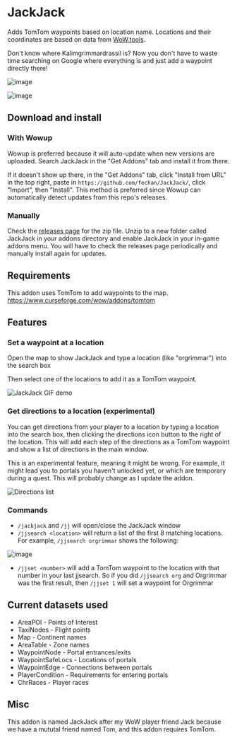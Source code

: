 # JackJack
Adds TomTom waypoints based on location name. Locations and their coordinates are based on data from [WoW.tools](https://wow.tools/).

Don't know where Kalimgrimmardrassil is? Now you don't have to waste time searching on Google where everything is and just add a waypoint directly there!

![image](https://user-images.githubusercontent.com/56131910/202392891-05155258-6e1f-4ed8-8263-ad8cf7f931bf.png)

![image](https://user-images.githubusercontent.com/56131910/202392818-c1f395a7-9f4d-4d22-9a57-ad2e1fce9754.png)

## Download and install
### With Wowup
Wowup is preferred because it will auto-update when new versions are uploaded. Search JackJack in the "Get Addons" tab and install it from there.

If it doesn't show up there, in the "Get Addons" tab, click "Install from URL" in the top right, paste in `https://github.com/fechan/JackJack/`, click "Import", then "Install". This method is preferred since Wowup can automatically detect updates from this repo's releases.

### Manually
Check the [releases page](https://github.com/fechan/JackJack/releases) for the zip file. Unzip to a new folder called JackJack in your addons directory and enable JackJack in your in-game addons menu. You will have to check the releases page periodically and manually install again for updates.

## Requirements
This addon uses TomTom to add waypoints to the map. https://www.curseforge.com/wow/addons/tomtom

## Features
### Set a waypoint at a location
Open the map to show JackJack and type a location (like "orgrimmar") into the search box

Then select one of the locations to add it as a TomTom waypoint.

![JackJack GIF demo](https://user-images.githubusercontent.com/56131910/158125400-dd507318-5fa8-4fd2-af0a-ea8a9a09f8d5.gif)

### Get directions to a location (experimental)
You can get directions from your player to a location by typing a location into the search box, then clicking the directions icon button to the right of the location. This will add each step of the directions as a TomTom waypoint and show a list of directions in the main window.

This is an experimental feature, meaning it might be wrong. For example, it might lead you to portals you haven't unlocked yet, or which are temporary during a quest. This will probably change as I update the addon.

![Directions list](https://user-images.githubusercontent.com/56131910/191909189-17fe210e-9f45-4de1-bfc8-cc579c88960c.png)

### Commands
- `/jackjack` and `/jj` will open/close the JackJack window
- `/jjsearch <location>`  will return a list of the first 8 matching locations. For example, `/jjsearch orgrimmar` shows the following:

![image](https://user-images.githubusercontent.com/56131910/202388526-69f0c744-57fe-4589-aec3-06e0c06f8966.png)
- `/jjset <number>` will add a TomTom waypoint to the location with that number in your last jjsearch. So if you did `/jjsearch org` and Orgrimmar was the first result, then `/jjset 1` will set a waypoint for Orgrimmar

## Current datasets used
* AreaPOI - Points of Interest
* TaxiNodes - Flight points
* Map - Continent names
* AreaTable - Zone names
* WaypointNode - Portal entrances/exits
* WaypointSafeLocs - Locations of portals
* WaypointEdge - Connections between portals
* PlayerCondition - Requirements for entering portals
* ChrRaces - Player races

## Misc
This addon is named JackJack after my WoW player friend Jack because we have a mututal friend named Tom, and this addon requires TomTom.
